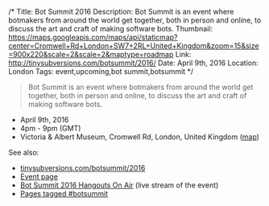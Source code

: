 /*
Title: Bot Summit 2016
Description: Bot Summit is an event where botmakers from around the world get together, both in person and online, to discuss the art and craft of making software bots.
Thumbnail: https://maps.googleapis.com/maps/api/staticmap?center=Cromwell+Rd+London+SW7+2RL+United+Kingdom&zoom=15&size=900x220&scale=2&scale=2&maptype=roadmap
Link: http://tinysubversions.com/botsummit/2016/
Date: April 9th, 2016
Location: London
Tags: event,upcoming,bot summit,botsummit
*/

> Bot Summit is an event where botmakers from around the world get together, both in person and online, to discuss the art and craft of making software bots.

- April 9th, 2016
- 4pm - 9pm (GMT)
- Victoria & Albert Museum, Cromwell Rd, London, United Kingdom ([map](https://www.google.com/maps/dir/Current+Location/Cromwell+Rd+London+SW7+2RL+United+Kingdom))


See also:

- [tinysubversions.com/botsummit/2016](http://tinysubversions.com/botsummit/2016/)
- [Event page](https://shop.vam.ac.uk/whatson/index/view/id/1980/event/Bot-Summit-2016/dt/2016-04-09/eType/1/free/2)
- [Bot Summit 2016 Hangouts On Air](https://plus.google.com/events/c2nqo1p9t4fmgnm80vc5kv4c49c) (live stream of the event)
- [Pages tagged #botsummit](/tag/botsummit)
